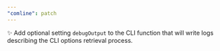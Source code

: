```yaml
---
"comline": patch
---
```


✨ Add optional setting `debugOutput` to the CLI function that will write logs describing the CLI options retrieval process.
